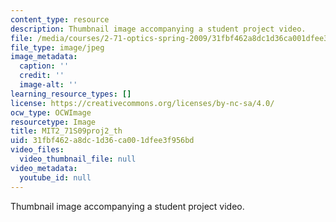 ```yaml
---
content_type: resource
description: Thumbnail image accompanying a student project video.
file: /media/courses/2-71-optics-spring-2009/31fbf462a8dc1d36ca001dfee3f956bd_MIT2_71S09proj2_th.jpg
file_type: image/jpeg
image_metadata:
  caption: ''
  credit: ''
  image-alt: ''
learning_resource_types: []
license: https://creativecommons.org/licenses/by-nc-sa/4.0/
ocw_type: OCWImage
resourcetype: Image
title: MIT2_71S09proj2_th
uid: 31fbf462-a8dc-1d36-ca00-1dfee3f956bd
video_files:
  video_thumbnail_file: null
video_metadata:
  youtube_id: null
---
```

Thumbnail image accompanying a student project video.